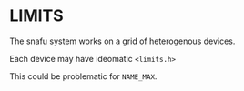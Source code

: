LIMITS
======

The snafu system works on a grid of heterogenous devices.

Each device may have ideomatic `<limits.h>`

This could be problematic for `NAME_MAX`.

